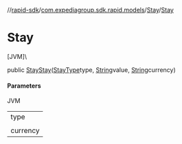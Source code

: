//[rapid-sdk](../../../index.md)/[com.expediagroup.sdk.rapid.models](../index.md)/[Stay](index.md)/[Stay](-stay.md)

# Stay

[JVM]\

public [Stay](index.md)[Stay](-stay.md)([StayType](../-stay-type/index.md)type, [String](https://docs.oracle.com/javase/8/docs/api/java/lang/String.html)value, [String](https://docs.oracle.com/javase/8/docs/api/java/lang/String.html)currency)

#### Parameters

JVM

| |
|---|
| type |
|  | `value` The value of the amount object. Decimal point inline with correct precision. |
| currency | Currency of the amount object. |
